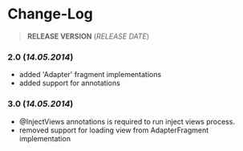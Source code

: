 Change-Log
===============

> **RELEASE VERSION** (<i>RELEASE DATE</i>)

### **2.0** (<i>14.05.2014</i>) ###
- added 'Adapter' fragment implementations
- added support for annotations

### **3.0** (<i>14.05.2014</i>) ###
- @InjectViews annotations is required to run inject views process.
- removed support for loading view from AdapterFragment implementation